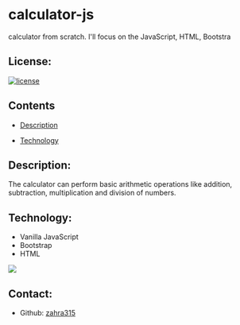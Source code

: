 # calculator-js
calculator from scratch. I'll focus on the JavaScript, HTML, Bootstra

## License:

[![license](https://img.shields.io/badge/license-MIT-blue)](https://shields.io)

## Contents

- [Description](#description)

- [Technology](#technology)

## Description:
The calculator can perform basic arithmetic operations like addition, subtraction, multiplication and division of numbers.
## Technology:
- Vanilla JavaScript
- Bootstrap
- HTML

![](assets/demo/calculator.gif)
## Contact:

- Github: [zahra315](https://github.com/zahra315)
